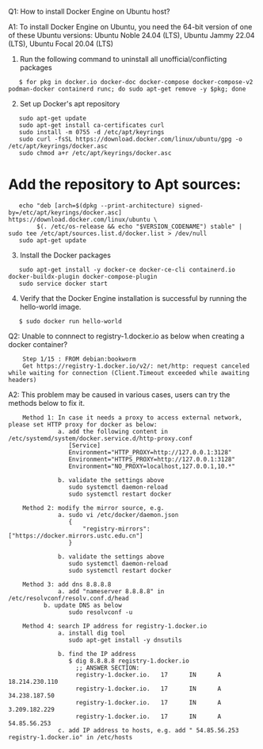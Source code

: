 Q1: How to install Docker Engine on Ubuntu host?

A1: To install Docker Engine on Ubuntu, you need the 64-bit version of one of these Ubuntu versions:
    Ubuntu Noble 24.04 (LTS), Ubuntu Jammy 22.04 (LTS), Ubuntu Focal 20.04 (LTS)

1. Run the following command to uninstall all unofficial/conflicting packages
```
   $ for pkg in docker.io docker-doc docker-compose docker-compose-v2 podman-docker containerd runc; do sudo apt-get remove -y $pkg; done
```

2. Set up Docker's apt repository
```
   sudo apt-get update
   sudo apt-get install ca-certificates curl
   sudo install -m 0755 -d /etc/apt/keyrings
   sudo curl -fsSL https://download.docker.com/linux/ubuntu/gpg -o /etc/apt/keyrings/docker.asc
   sudo chmod a+r /etc/apt/keyrings/docker.asc
```
   # Add the repository to Apt sources:
```
   echo "deb [arch=$(dpkg --print-architecture) signed-by=/etc/apt/keyrings/docker.asc] https://download.docker.com/linux/ubuntu \
        $(. /etc/os-release && echo "$VERSION_CODENAME") stable" | sudo tee /etc/apt/sources.list.d/docker.list > /dev/null
   sudo apt-get update
```

3. Install the Docker packages
```
   sudo apt-get install -y docker-ce docker-ce-cli containerd.io docker-buildx-plugin docker-compose-plugin
   sudo service docker start
```

4. Verify that the Docker Engine installation is successful by running the hello-world image.
```
   $ sudo docker run hello-world
```



Q2: Unable to connnect to registry-1.docker.io as below when creating a docker container?
```
    Step 1/15 : FROM debian:bookworm
    Get https://registry-1.docker.io/v2/: net/http: request canceled while waiting for connection (Client.Timeout exceeded while awaiting headers)
```

A2: This problem may be caused in various cases, users can try the methods below to fix it.
```
    Method 1: In case it needs a proxy to access external network, please set HTTP proxy for docker as below:
              a. add the following content in /etc/systemd/system/docker.service.d/http-proxy.conf
                 [Service]
                 Environment="HTTP_PROXY=http://127.0.0.1:3128"
                 Environment="HTTPS_PROXY=http://127.0.0.1:3128"
                 Environment="NO_PROXY=localhost,127.0.0.1,10.*"

              b. validate the settings above
                 sudo systemctl daemon-reload
                 sudo systemctl restart docker

    Method 2: modify the mirror source, e.g.
              a. sudo vi /etc/docker/daemon.json
                 {
                     "registry-mirrors":["https://docker.mirrors.ustc.edu.cn"]
                 }

              b. validate the settings above
                 sudo systemctl daemon-reload
                 sudo systemctl restart docker

    Method 3: add dns 8.8.8.8
              a. add "nameserver 8.8.8.8" in /etc/resolvconf/resolv.conf.d/head
	      b. update DNS as below
                 sudo resolvconf -u

    Method 4: search IP address for registry-1.docker.io
              a. install dig tool
                 sudo apt-get install -y dnsutils

              b. find the IP address
                 $ dig 8.8.8.8 registry-1.docker.io
                   ;; ANSWER SECTION:
                   registry-1.docker.io.   17      IN      A       18.214.230.110
                   registry-1.docker.io.   17      IN      A       34.238.187.50
                   registry-1.docker.io.   17      IN      A       3.209.182.229
                   registry-1.docker.io.   17      IN      A       54.85.56.253
              c. add IP address to hosts, e.g. add " 54.85.56.253 registry-1.docker.io" in /etc/hosts
```
